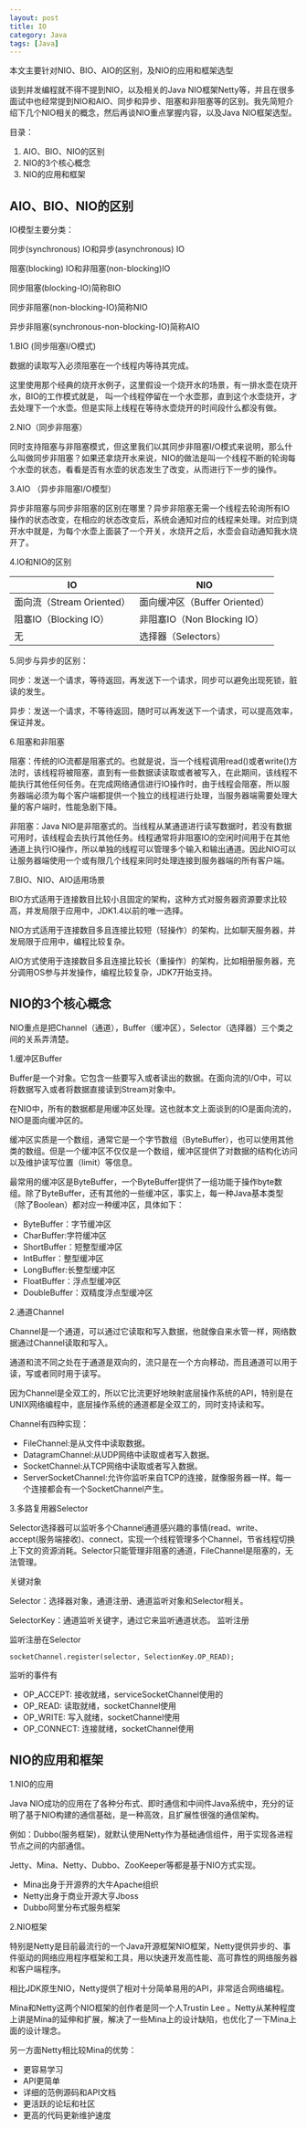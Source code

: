 ```yaml
---
layout: post
title: IO
category: Java
tags: [Java]
---
```


本文主要针对NIO、BIO、AIO的区别，及NIO的应用和框架选型

谈到并发编程就不得不提到NIO，以及相关的Java NIO框架Netty等，并且在很多面试中也经常提到NIO和AIO、同步和异步、阻塞和非阻塞等的区别。我先简短介绍下几个NIO相关的概念，然后再谈NIO重点掌握内容，以及Java NIO框架选型。

目录：

1. AIO、BIO、NIO的区别
2. NIO的3个核心概念
3. NIO的应用和框架

## AIO、BIO、NIO的区别
IO模型主要分类：

 同步(synchronous) IO和异步(asynchronous) IO

 阻塞(blocking) IO和非阻塞(non-blocking)IO

 同步阻塞(blocking-IO)简称BIO

 同步非阻塞(non-blocking-IO)简称NIO

 异步非阻塞(synchronous-non-blocking-IO)简称AIO

1.BIO (同步阻塞I/O模式)

数据的读取写入必须阻塞在一个线程内等待其完成。

这里使用那个经典的烧开水例子，这里假设一个烧开水的场景，有一排水壶在烧开水，BIO的工作模式就是， 叫一个线程停留在一个水壶那，直到这个水壶烧开，才去处理下一个水壶。但是实际上线程在等待水壶烧开的时间段什么都没有做。



2.NIO（同步非阻塞）

同时支持阻塞与非阻塞模式，但这里我们以其同步非阻塞I/O模式来说明，那么什么叫做同步非阻塞？如果还拿烧开水来说，NIO的做法是叫一个线程不断的轮询每个水壶的状态，看看是否有水壶的状态发生了改变，从而进行下一步的操作。



3.AIO （异步非阻塞I/O模型）

异步非阻塞与同步非阻塞的区别在哪里？异步非阻塞无需一个线程去轮询所有IO操作的状态改变，在相应的状态改变后，系统会通知对应的线程来处理。对应到烧开水中就是，为每个水壶上面装了一个开关，水烧开之后，水壶会自动通知我水烧开了。

4.IO和NIO的区别

|   IO   |  NIO  |
|  ----  | ----  |
|面向流（Stream Oriented）|面向缓冲区（Buffer Oriented）|
|阻塞IO（Blocking IO）|非阻塞IO（Non Blocking IO）|
|无|选择器（Selectors）|

5.同步与异步的区别：

同步：发送一个请求，等待返回，再发送下一个请求，同步可以避免出现死锁，脏读的发生。

异步：发送一个请求，不等待返回，随时可以再发送下一个请求，可以提高效率，保证并发。

6.阻塞和非阻塞

阻塞：传统的IO流都是阻塞式的。也就是说，当一个线程调用read()或者write()方法时，该线程将被阻塞，直到有一些数据读读取或者被写入，在此期间，该线程不能执行其他任何任务。在完成网络通信进行IO操作时，由于线程会阻塞，所以服务器端必须为每个客户端都提供一个独立的线程进行处理，当服务器端需要处理大量的客户端时，性能急剧下降。

非阻塞：Java NIO是非阻塞式的。当线程从某通道进行读写数据时，若没有数据可用时，该线程会去执行其他任务。线程通常将非阻塞IO的空闲时间用于在其他通道上执行IO操作，所以单独的线程可以管理多个输入和输出通道。因此NIO可以让服务器端使用一个或有限几个线程来同时处理连接到服务器端的所有客户端。

7.BIO、NIO、AIO适用场景

 BIO方式适用于连接数目比较小且固定的架构，这种方式对服务器资源要求比较高，并发局限于应用中，JDK1.4以前的唯一选择。

 NIO方式适用于连接数目多且连接比较短（轻操作）的架构，比如聊天服务器，并发局限于应用中，编程比较复杂。

 AIO方式使用于连接数目多且连接比较长（重操作）的架构，比如相册服务器，充分调用OS参与并发操作，编程比较复杂，JDK7开始支持。

## NIO的3个核心概念

NIO重点是把Channel（通道），Buffer（缓冲区），Selector（选择器）三个类之间的关系弄清楚。

1.缓冲区Buffer

Buffer是一个对象。它包含一些要写入或者读出的数据。在面向流的I/O中，可以将数据写入或者将数据直接读到Stream对象中。

在NIO中，所有的数据都是用缓冲区处理。这也就本文上面谈到的IO是面向流的，NIO是面向缓冲区的。

缓冲区实质是一个数组，通常它是一个字节数组（ByteBuffer），也可以使用其他类的数组。但是一个缓冲区不仅仅是一个数组，缓冲区提供了对数据的结构化访问以及维护读写位置（limit）等信息。

最常用的缓冲区是ByteBuffer，一个ByteBuffer提供了一组功能于操作byte数组。除了ByteBuffer，还有其他的一些缓冲区，事实上，每一种Java基本类型（除了Boolean）都对应一种缓冲区，具体如下：

 * ByteBuffer：字节缓冲区
 * CharBuffer:字符缓冲区
 * ShortBuffer：短整型缓冲区
 * IntBuffer：整型缓冲区
 * LongBuffer:长整型缓冲区
 * FloatBuffer：浮点型缓冲区
 * DoubleBuffer：双精度浮点型缓冲区

2.通道Channel

Channel是一个通道，可以通过它读取和写入数据，他就像自来水管一样，网络数据通过Channel读取和写入。

通道和流不同之处在于通道是双向的，流只是在一个方向移动，而且通道可以用于读，写或者同时用于读写。

因为Channel是全双工的，所以它比流更好地映射底层操作系统的API，特别是在UNIX网络编程中，底层操作系统的通道都是全双工的，同时支持读和写。

Channel有四种实现：

 * FileChannel:是从文件中读取数据。
 * DatagramChannel:从UDP网络中读取或者写入数据。
 * SocketChannel:从TCP网络中读取或者写入数据。
 * ServerSocketChannel:允许你监听来自TCP的连接，就像服务器一样。每一个连接都会有一个SocketChannel产生。

3.多路复用器Selector

Selector选择器可以监听多个Channel通道感兴趣的事情(read、write、accept(服务端接收)、connect，实现一个线程管理多个Channel，节省线程切换上下文的资源消耗。Selector只能管理非阻塞的通道，FileChannel是阻塞的，无法管理。

关键对象

 Selector：选择器对象，通道注册、通道监听对象和Selector相关。

 SelectorKey：通道监听关键字，通过它来监听通道状态。
监听注册

监听注册在Selector

```
socketChannel.register(selector, SelectionKey.OP_READ);
```

监听的事件有

 * OP_ACCEPT: 接收就绪，serviceSocketChannel使用的
 * OP_READ: 读取就绪，socketChannel使用
 * OP_WRITE: 写入就绪，socketChannel使用
 * OP_CONNECT: 连接就绪，socketChannel使用

## NIO的应用和框架

1.NIO的应用

Java NIO成功的应用在了各种分布式、即时通信和中间件Java系统中，充分的证明了基于NIO构建的通信基础，是一种高效，且扩展性很强的通信架构。

例如：Dubbo(服务框架)，就默认使用Netty作为基础通信组件，用于实现各进程节点之间的内部通信。

Jetty、Mina、Netty、Dubbo、ZooKeeper等都是基于NIO方式实现。

 * Mina出身于开源界的大牛Apache组织
 * Netty出身于商业开源大亨Jboss
 * Dubbo阿里分布式服务框架

2.NIO框架

特别是Netty是目前最流行的一个Java开源框架NIO框架，Netty提供异步的、事件驱动的网络应用程序框架和工具，用以快速开发高性能、高可靠性的网络服务器和客户端程序。

相比JDK原生NIO，Netty提供了相对十分简单易用的API，非常适合网络编程。

Mina和Netty这两个NIO框架的创作者是同一个人Trustin Lee 。Netty从某种程度上讲是Mina的延伸和扩展，解决了一些Mina上的设计缺陷，也优化了一下Mina上面的设计理念。

另一方面Netty相比较Mina的优势：

 * 更容易学习
 * API更简单
 * 详细的范例源码和API文档
 * 更活跃的论坛和社区
 * 更高的代码更新维护速度




